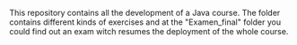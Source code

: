 This repository contains all the development of a Java course. The folder contains different kinds of exercises and at the "Examen_final" folder you could find out an exam witch resumes the deployment of the whole course.
